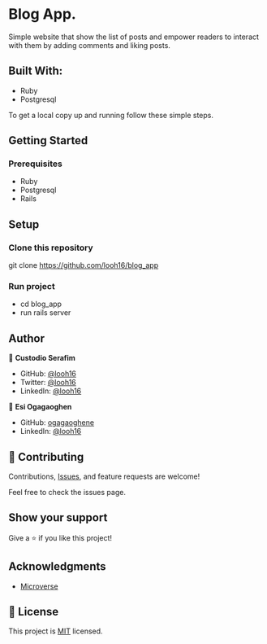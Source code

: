 # Blog App.

Simple website that show the list of posts and empower readers to interact with them by adding comments and liking posts.


## Built With:

- Ruby
- Postgresql

To get a local copy up and running follow these simple steps.

## Getting Started


### Prerequisites
- Ruby
- Postgresql
- Rails

## Setup

### Clone this repository
git clone https://github.com/looh16/blog_app


### Run project
- cd blog_app
- run rails server


## Author

👤 **Custodio Serafim**

- GitHub: [@looh16](https://github.com/looh16)
- Twitter: [@looh16](https://twitter.com/custodiolanga1)
- LinkedIn: [@looh16](https://www.linkedin.com/in/custodio-serafim) 


👤 **Esi Ogagaoghen**

- GitHub: [ogagaoghene](https://github.com/ogagaoghene)
- LinkedIn: [@looh16](https://www.linkedin.com/in/ogagaoghene-esi) 


## 🤝 Contributing

Contributions, [Issues](https://github.com/looh16/blog_app/issues), and feature requests are welcome!

Feel free to check the issues page.

## Show your support
Give a ⭐️ if you like this project!


## Acknowledgments

- [Microverse](https://www.microverse.org/)


## 📝 License

This project is [MIT](https://github.com/looh16/blog_app/blob/main/LICENSE) licensed.
